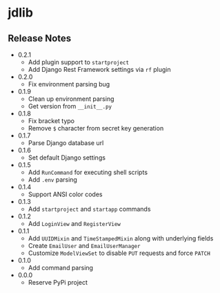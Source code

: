 # jdlib

## Release Notes

- 0.2.1
    - Add plugin support to `startproject`
    - Add Django Rest Framework settings via `rf` plugin
- 0.2.0
    - Fix environment parsing bug
- 0.1.9
    - Clean up environment parsing
    - Get version from `__init__.py`
- 0.1.8
    - Fix bracket typo
    - Remove `$` character from secret key generation
- 0.1.7
    - Parse Django database url
- 0.1.6
    - Set default Django settings
- 0.1.5
    - Add `RunCommand` for executing shell scripts
    - Add `.env` parsing
- 0.1.4
    - Support ANSI color codes
- 0.1.3
    - Add `startproject` and `startapp` commands
- 0.1.2
    - Add `LoginView` and `RegisterView`
- 0.1.1
    - Add `UUIDMixin` and `TimeStampedMixin` along with underlying fields
    - Create `EmailUser` and `EmailUserManager`
    - Customize `ModelViewSet` to disable `PUT` requests and force `PATCH`
- 0.1.0
    - Add command parsing
- 0.0.0
    - Reserve PyPi project
